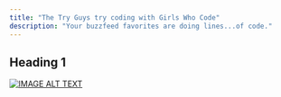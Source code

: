 ```yaml
---
title: "The Try Guys try coding with Girls Who Code"
description: "Your buzzfeed favorites are doing lines...of code."
---
```


## Heading 1


[![IMAGE ALT TEXT](https://i.ytimg.com/an_webp/H5Vzo-iPGCo/mqdefault_6s.webp?du=3000&sqp=CM6wudcF&rs=AOn4CLAHO2gj9dW0aNrAoRBE_NRG9z-4uA)](https://youtu.be/H5Vzo-iPGCo "Try Guys Try Coding")
